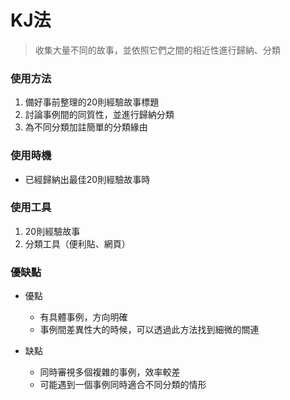 # KJ法

> 收集大量不同的故事，並依照它們之間的相近性進行歸納、分類


### 使用方法
  1. 備好事前整理的20則經驗故事標題
  2. 討論事例間的同質性，並進行歸納分類
  3. 為不同分類加註簡單的分類緣由

### 使用時機
  - 已經歸納出最佳20則經驗故事時

### 使用工具
  1. 20則經驗故事
  2. 分類工具（便利貼、網頁）

### 優缺點
- 優點
    - 有具體事例，方向明確
    - 事例間差異性大的時候，可以透過此方法找到細微的關連

- 缺點
    - 同時審視多個複雜的事例，效率較差
    - 可能遇到一個事例同時適合不同分類的情形




